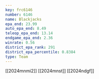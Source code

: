 ```yaml
---
key: frc6146
number: 6146
name: Blackjacks
epa_end: 23.99
auto_epa_end: 8.49
teleop_epa_end: 13.14
endgame_epa_end: 2.36
winrate: 0.56
district_epa_rank: 291
district_epa_percentile: 0.8384
type: Team
---
```

[[2024mnmi2]]
[[2024mnst]]
[[2024ndgf]]
